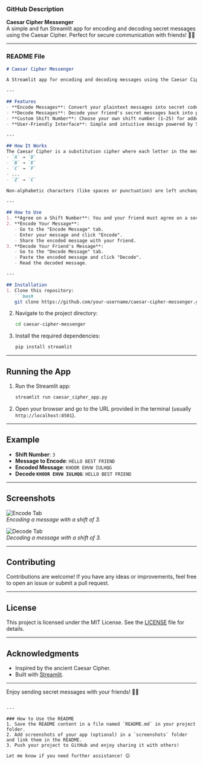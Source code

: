 ### GitHub Description
**Caesar Cipher Messenger**  
A simple and fun Streamlit app for encoding and decoding secret messages using the Caesar Cipher. Perfect for secure communication with friends! 🕵️‍♂️

---

### README File
```markdown
# Caesar Cipher Messenger

A Streamlit app for encoding and decoding messages using the Caesar Cipher. This app allows you and your friends to communicate secretly by shifting letters in your messages by a chosen number.

---

## Features
- **Encode Messages**: Convert your plaintext messages into secret code.
- **Decode Messages**: Decode your friend's secret messages back into plaintext.
- **Custom Shift Number**: Choose your own shift number (1–25) for added security.
- **User-Friendly Interface**: Simple and intuitive design powered by Streamlit.

---

## How It Works
The Caesar Cipher is a substitution cipher where each letter in the message is shifted by a fixed number of places down or up the alphabet. For example, with a shift of 3:
- `A` → `D`
- `B` → `E`
- `C` → `F`
- ...
- `Z` → `C`

Non-alphabetic characters (like spaces or punctuation) are left unchanged.

---

## How to Use
1. **Agree on a Shift Number**: You and your friend must agree on a secret shift number (e.g., 3).
2. **Encode Your Message**:
   - Go to the "Encode Message" tab.
   - Enter your message and click "Encode".
   - Share the encoded message with your friend.
3. **Decode Your Friend's Message**:
   - Go to the "Decode Message" tab.
   - Paste the encoded message and click "Decode".
   - Read the decoded message.

---

## Installation
1. Clone this repository:
   ```bash
   git clone https://github.com/your-username/caesar-cipher-messenger.git
   ```
2. Navigate to the project directory:
   ```bash
   cd caesar-cipher-messenger
   ```
3. Install the required dependencies:
   ```bash
   pip install streamlit
   ```

---

## Running the App
1. Run the Streamlit app:
   ```bash
   streamlit run caesar_cipher_app.py
   ```
2. Open your browser and go to the URL provided in the terminal (usually `http://localhost:8501`).

---

## Example
- **Shift Number**: `3`
- **Message to Encode**: `HELLO BEST FRIEND`
- **Encoded Message**: `KHOOR EHVW IULHQG`
- **Decode `KHOOR EHVW IULHQG`**: `HELLO BEST FRIEND`

---

## Screenshots
![Encode Tab](screenshots/encode_tab.png)  
*Encoding a message with a shift of 3.*

![Decode Tab](screenshots/decode_tab.png)  
*Decoding a message with a shift of 3.*

---

## Contributing
Contributions are welcome! If you have any ideas or improvements, feel free to open an issue or submit a pull request.

---

## License
This project is licensed under the MIT License. See the [LICENSE](LICENSE) file for details.

---

## Acknowledgments
- Inspired by the ancient Caesar Cipher.
- Built with [Streamlit](https://streamlit.io/).

---

Enjoy sending secret messages with your friends! 🕵️‍♂️
```

---

### How to Use the README
1. Save the README content in a file named `README.md` in your project folder.
2. Add screenshots of your app (optional) in a `screenshots` folder and link them in the README.
3. Push your project to GitHub and enjoy sharing it with others!

Let me know if you need further assistance! 😊
